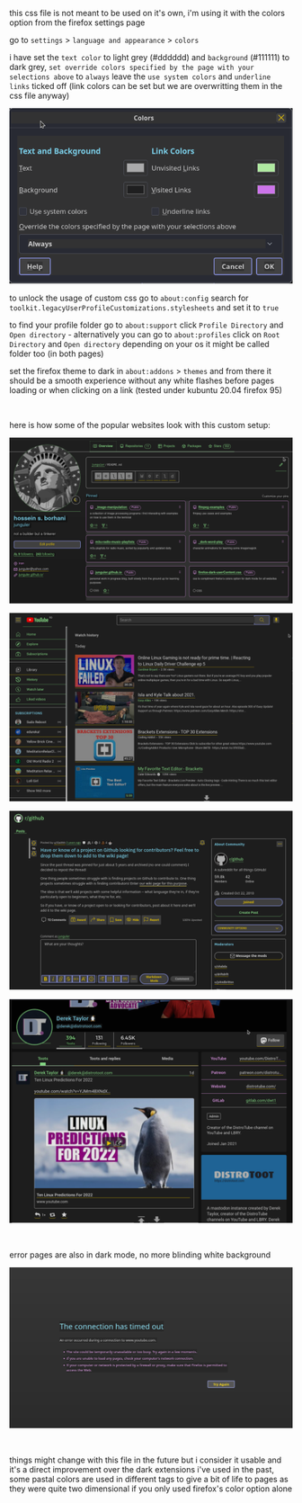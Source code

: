 this css file is not meant to be used on it's own, i'm using it with the colors option from the firefox settings page

go to `settings` > `language and appearance` > `colors`

i have set the `text color` to light grey (#dddddd) and `background` (#111111) to dark grey, `set override colors specified by the page with your selections above` to `always`
leave the `use system colors` and `underline links` ticked off (link colors can be set but we are overwritting them in the css file anyway)

![colors](colors.png)

to unlock the usage of custom css go to `about:config` search for `toolkit.legacyUserProfileCustomizations.stylesheets` and set it to `true`

to find your profile folder go to `about:support` click `Profile Directory` and `Open directory` - alternatively you can go to `about:profiles` click on `Root Directory` and `Open directory` depending on your os it might be called folder too (in both pages)

set the firefox theme to dark in `about:addons` > `themes` and from there it should be a smooth experience without any white flashes before pages loading or when clicking on a link (tested under kubuntu 20.04 firefox 95)

<br>

here is how some of the popular websites look with this custom setup:

![github](github.png)

![youtube](youtube.png)

![reddit](reddit.png)

![mastodon](mastodon.png)

<br>

error pages are also in dark mode, no more blinding white background

![error](error.png)

<br>

things might change with this file in the future but i consider it usable and it's a direct improvement over the dark extensions i've used in the past, some pastal colors are used in different tags to give a bit of life to pages as they were quite two dimensional if you only used firefox's color option alone
